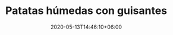 ---
title: "Patatas húmedas con guisantes"
date: 2020-05-13T14:46:10+06:00
description: "Patatas húmedas con guisantes"
type: "recipe"
image: "images/recipes/patatas-humedas-guisantes.png"
cuisine: Campestre
suitableForDiet: VeganDiet
yield: 2 porciones
prepTime: 30
cookTime: 15
totalTime: 45
categories: plato principal
tags:
  - "patatas"
  - "guisantes"
ingredients:
- 4 patatas 
- 1 pimiento
- 1 diente de ajo
- 1/2 cebolla roja
- 100 g guisantes
- 2 vasos de agua
- 1 vaso de passata de tomate
- 1 hoja de laurel
- sal del Himalaya
- aceite de oliva
directions:
- Pela las patatas y corta en cubos medianos.
- Lava y corta el pimiento en cubitos más pequeños.
- Tritúra el diente de ajo y la cebolla morada.
- En una sartén con aceite todos pon los ingredientes anteriores y deja rehogar.
- Al cabo de unos 5 minutos, le añádes la passata de tomate, el agua y el laurel. 
- Ajústa de sal, tápalo y déjalo cocinar durante unos 20 minutos apróximadamente, dependiendo del grosor de las patatas.
- Añade los guisantes y deja cocinar otros 3 minutos más a fuego muy lento.
- Sírvelo con hojitas de menta fresca.
tips:
---